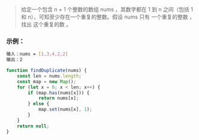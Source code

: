 >给定一个包含 n + 1 个整数的数组 nums ，其数字都在 1 到 n 之间（包括 1 和 n），可知至少存在一个重复的整数。假设 nums 只有 一个重复的整数 ，找出 这个重复的数 。


### 示例：
```sh
输入：nums = [1,3,4,2,2]
输出：2
```

```js
function findDuplicate(nums) {
	const len = nums.length;
	const map = new Map();
	for (let x = 0; x < len; x++) {
		if (map.has(nums[x])) {
			return nums[x];
		} else {
			map.set(nums[x], 1);
		}
	}
	return null;
}
```